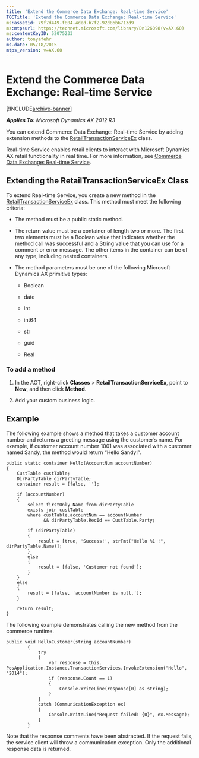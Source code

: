 ```yaml
---
title: 'Extend the Commerce Data Exchange: Real-time Service'
TOCTitle: 'Extend the Commerce Data Exchange: Real-time Service'
ms:assetid: 79f7d449-f804-4ded-b7f2-92d86b6713d9
ms:mtpsurl: https://technet.microsoft.com/library/Dn126098(v=AX.60)
ms:contentKeyID: 52075233
author: tonyafehr
ms.date: 05/18/2015
mtps_version: v=AX.60
---
```


# Extend the Commerce Data Exchange: Real-time Service 


[!INCLUDE[archive-banner](includes/archive-banner.md)]


_**Applies To:** Microsoft Dynamics AX 2012 R3_

You can extend Commerce Data Exchange: Real-time Service by adding extension methods to the [RetailTransactionServiceEx](https://technet.microsoft.com/library/hh813763\(v=ax.60\)) class.

Real-time Service enables retail clients to interact with Microsoft Dynamics AX retail functionality in real time. For more information, see [Commerce Data Exchange: Real-time Service](commerce-data-exchange-real-time-service.md).

## Extending the RetailTransactionServiceEx Class

To extend Real-time Service, you create a new method in the [RetailTransactionServiceEx](https://technet.microsoft.com/library/hh813763\(v=ax.60\)) class. This method must meet the following criteria:

  - The method must be a public static method.

  - The return value must be a container of length two or more. The first two elements must be a Boolean value that indicates whether the method call was successful and a String value that you can use for a comment or error message. The other items in the container can be of any type, including nested containers.

  - The method parameters must be one of the following Microsoft Dynamics AX primitive types:
    
      - Boolean
    
      - date
    
      - int
    
      - int64
    
      - str
    
      - guid
    
      - Real

### To add a method

1.  In the AOT, right-click **Classes** \> **RetailTransactionServiceEx**, point to **New**, and then click **Method**.

2.  Add your custom business logic.

## Example

The following example shows a method that takes a customer account number and returns a greeting message using the customer’s name. For example, if customer account number 1001 was associated with a customer named Sandy, the method would return “Hello Sandy\!”.

    public static container Hello(AccountNum accountNumber)
    {
        CustTable custTable;
        DirPartyTable dirPartyTable;
        container result = [false, ''];
        
        if (accountNumber)
        {
            select firstOnly Name from dirPartyTable
            exists join custTable
            where custTable.accountNum == accountNumber 
                  && dirPartyTable.RecId == CustTable.Party;
            
            if (dirPartyTable)
            {
                result = [true, 'Success!', strFmt("Hello %1 !", dirPartyTable.Name)];
            }
            else
            {
                result = [false, 'Customer not found'];
            }
        }
        else
        {
            result = [false, 'accountNumber is null.'];
        }
        
        return result;
    }

The following example demonstrates calling the new method from the commerce runtime.

    public void HelloCustomer(string accountNumber)
            {
                try
                {
                    var response = this. PosApplication.Instance.TransactionServices.InvokeExtension("Hello", "2014");
                    if (response.Count == 1)
                    {
                        Console.WriteLine(response[0] as string);
                    }
                }
                catch (CommunicationException ex)
                {
                    Console.WriteLine("Request failed: {0}", ex.Message);
                }
            }

Note that the response comments have been abstracted. If the request fails, the service client will throw a communication exception. Only the additional response data is returned.

  



